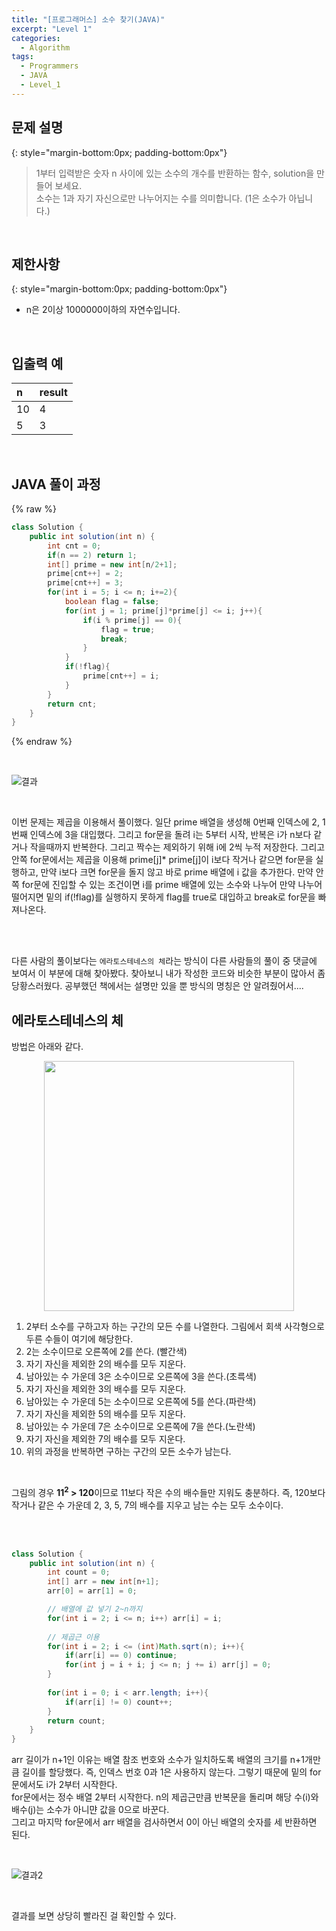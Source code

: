 ```yaml
---
title: "[프로그래머스] 소수 찾기(JAVA)"
excerpt: "Level 1"
categories: 
  - Algorithm
tags: 
  - Programmers
  - JAVA
  - Level_1
---
```

 
## 문제 설명
{: style="margin-bottom:0px; padding-bottom:0px"}

> 1부터 입력받은 숫자 n 사이에 있는 소수의 개수를 반환하는 함수, solution을 만들어 보세요.<br>
소수는 1과 자기 자신으로만 나누어지는 수를 의미합니다.
(1은 소수가 아닙니다.)

 
<br>

## 제한사항
{: style="margin-bottom:0px; padding-bottom:0px"}
>
- n은 2이상 1000000이하의 자연수입니다.


<br>

## 입출력 예

|n|result|
|:------|:------|
|10|4|
|5|3|



<br>

## JAVA 풀이 과정

{% raw %}

```java
class Solution {
    public int solution(int n) {
        int cnt = 0;
        if(n == 2) return 1;
        int[] prime = new int[n/2+1];
        prime[cnt++] = 2;
        prime[cnt++] = 3;
        for(int i = 5; i <= n; i+=2){
            boolean flag = false;
            for(int j = 1; prime[j]*prime[j] <= i; j++){
                if(i % prime[j] == 0){
                    flag = true;
                    break;
                }
            }
            if(!flag){
                prime[cnt++] = i;
            }
        }
        return cnt;
    }
}
```

{% endraw %}

<br>


![결과](https://user-images.githubusercontent.com/70805241/119200206-6b83f380-bac7-11eb-9397-33f3866794fe.png)

<br>


이번 문제는 제곱을 이용해서 풀이했다. 일단 prime 배열을 생성해 0번째 인덱스에 2, 1번째 인덱스에 3을 대입했다. 그리고 for문을 돌려 i는 5부터 시작, 반복은 i가 n보다 같거나 작을때까지 반복한다. 그리고 짝수는 제외하기 위해 i에 2씩 누적 저장한다. 그리고 안쪽 for문에서는 제곱을 이용해 prime[j]* prime[j]이 i보다 작거나 같으면 for문을 실행하고, 만약 i보다 크면 for문을 돌지 않고 바로 prime 배열에 i 값을 추가한다. 만약 안쪽 for문에 진입할 수 있는 조건이면 i를 prime 배열에 있는 소수와 나누어 만약 나누어 떨어지면 밑의 if(!flag)를 실행하지 못하게 flag를 true로 대입하고 break로 for문을 빠져나온다.

<br><br>

다른 사람의 풀이보다는 `에라토스테네스의 체`라는 방식이 다른 사람들의 풀이 중 댓글에 보여서 이 부분에 대해 찾아봤다. 찾아보니 내가 작성한 코드와 비슷한 부분이 많아서 좀 당황스러웠다. 공부했던 책에서는 설명만 있을 뿐 방식의 명칭은 안 알려줬어서....


## 에라토스테네스의 체

방법은 아래와 같다. 

<p align="center"><img src="https://upload.wikimedia.org/wikipedia/commons/b/b9/Sieve_of_Eratosthenes_animation.gif
" height="400px" width="400px">
</p>


1. 2부터 소수를 구하고자 하는 구간의 모든 수를 나열한다. 그림에서 회색 사각형으로 두른 수들이 여기에 해당한다.
2. 2는 소수이므로 오른쪽에 2를 쓴다. (빨간색)
3. 자기 자신을 제외한 2의 배수를 모두 지운다.
4. 남아있는 수 가운데 3은 소수이므로 오른쪽에 3을 쓴다.(초륵색)
5. 자기 자신을 제외한 3의 배수를 모두 지운다.
6. 남아있는 수 가운데 5는 소수이므로 오른쪽에 5를 쓴다.(파란색)
7. 자기 자신을 제외한 5의 배수를 모두 지운다.
8. 남아있는 수 가운데 7은 소수이므로 오른쪽에 7을 쓴다.(노란색)
9. 자기 자신을 제외한 7의 배수를 모두 지운다.
10. 위의 과정을 반복하면 구하는 구간의 모든 소수가 남는다.

<br>

그림의 경우 **11<sup>2</sup> > 120**이므로 11보다 작은 수의 배수들만 지워도 충분하다. 즉, 120보다 작거나 같은 수 가운데 2, 3, 5, 7의 배수를 지우고 남는 수는 모두 소수이다.

<br><br>

```java
class Solution {
    public int solution(int n) {
        int count = 0;
        int[] arr = new int[n+1];
        arr[0] = arr[1] = 0;

        // 배열에 값 넣기 2~n까지
        for(int i = 2; i <= n; i++) arr[i] = i;
        
        // 제곱근 이용
        for(int i = 2; i <= (int)Math.sqrt(n); i++){
            if(arr[i] == 0) continue;
            for(int j = i + i; j <= n; j += i) arr[j] = 0;
        }
        
        for(int i = 0; i < arr.length; i++){
            if(arr[i] != 0) count++;
        }
        return count;
    }
}
```

arr 길이가 n+1인 이유는 배열 참조 번호와 소수가 일치하도록 배열의 크기를 n+1개만큼 길이를 할당했다. 즉, 인덱스 번호 0과 1은 사용하지 않는다. 그렇기 때문에 밑의 for문에서도 i가 2부터 시작한다. <br>
for문에서는 정수 배열 2부터 시작한다. n의 제곱근만큼 반복문을 돌리며 해당 수(i)와 배수(j)는 소수가 아니먄 값을 0으로 바꾼다. <br>
그리고 마지막 for문에서 arr 배열을 검사하면서 0이 아닌 배열의 숫자를 세 반환하면 된다.

<br>


![결과2](https://user-images.githubusercontent.com/70805241/119211174-1ce45280-bae3-11eb-968a-85cd08361248.png)

<br>

결과를 보면 상당히 빨라진 걸 확인할 수 있다.

